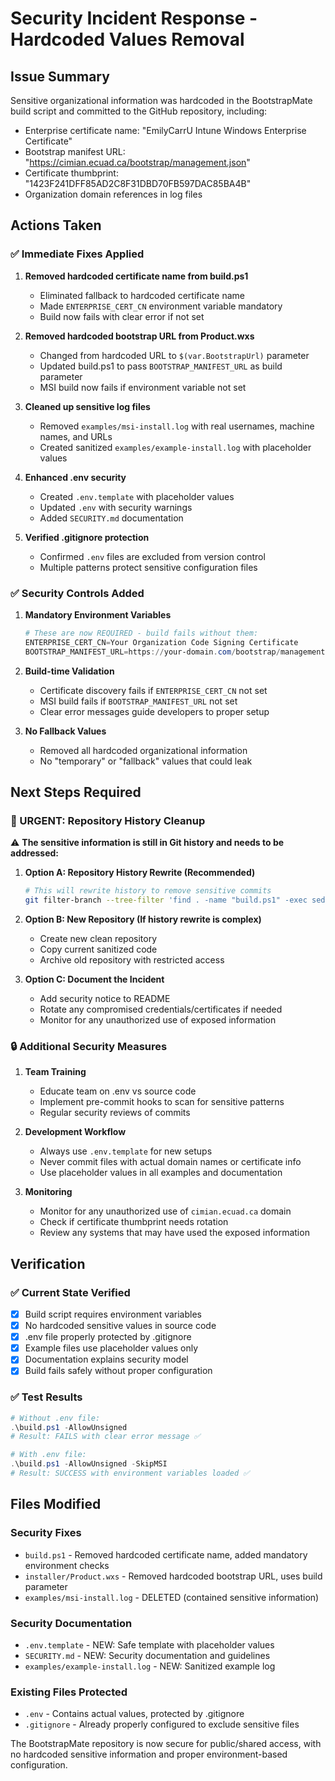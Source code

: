 # Security Incident Response - Hardcoded Values Removal

## Issue Summary
Sensitive organizational information was hardcoded in the BootstrapMate build script and committed to the GitHub repository, including:
- Enterprise certificate name: "EmilyCarrU Intune Windows Enterprise Certificate"
- Bootstrap manifest URL: "https://cimian.ecuad.ca/bootstrap/management.json"
- Certificate thumbprint: "1423F241DFF85AD2C8F31DBD70FB597DAC85BA4B"
- Organization domain references in log files

## Actions Taken

### ✅ Immediate Fixes Applied

1. **Removed hardcoded certificate name from build.ps1**
   - Eliminated fallback to hardcoded certificate name
   - Made `ENTERPRISE_CERT_CN` environment variable mandatory
   - Build now fails with clear error if not set

2. **Removed hardcoded bootstrap URL from Product.wxs**
   - Changed from hardcoded URL to `$(var.BootstrapUrl)` parameter
   - Updated build.ps1 to pass `BOOTSTRAP_MANIFEST_URL` as build parameter
   - MSI build now fails if environment variable not set

3. **Cleaned up sensitive log files**
   - Removed `examples/msi-install.log` with real usernames, machine names, and URLs
   - Created sanitized `examples/example-install.log` with placeholder values

4. **Enhanced .env security**
   - Created `.env.template` with placeholder values
   - Updated `.env` with security warnings
   - Added `SECURITY.md` documentation

5. **Verified .gitignore protection**
   - Confirmed `.env` files are excluded from version control
   - Multiple patterns protect sensitive configuration files

### ✅ Security Controls Added

1. **Mandatory Environment Variables**
   ```powershell
   # These are now REQUIRED - build fails without them:
   ENTERPRISE_CERT_CN=Your Organization Code Signing Certificate
   BOOTSTRAP_MANIFEST_URL=https://your-domain.com/bootstrap/management.json
   ```

2. **Build-time Validation**
   - Certificate discovery fails if `ENTERPRISE_CERT_CN` not set
   - MSI build fails if `BOOTSTRAP_MANIFEST_URL` not set
   - Clear error messages guide developers to proper setup

3. **No Fallback Values**
   - Removed all hardcoded organizational information
   - No "temporary" or "fallback" values that could leak

## Next Steps Required

### 🚨 URGENT: Repository History Cleanup

⚠️ **The sensitive information is still in Git history and needs to be addressed:**

1. **Option A: Repository History Rewrite (Recommended)**
   ```bash
   # This will rewrite history to remove sensitive commits
   git filter-branch --tree-filter 'find . -name "build.ps1" -exec sed -i "s/EmilyCarrU Intune Windows Enterprise Certificate/ORGANIZATION_CERT_NAME/g" {} \;' --all
   ```

2. **Option B: New Repository (If history rewrite is complex)**
   - Create new clean repository
   - Copy current sanitized code
   - Archive old repository with restricted access

3. **Option C: Document the Incident**
   - Add security notice to README
   - Rotate any compromised credentials/certificates if needed
   - Monitor for any unauthorized use of exposed information

### 🔒 Additional Security Measures

1. **Team Training**
   - Educate team on .env vs source code
   - Implement pre-commit hooks to scan for sensitive patterns
   - Regular security reviews of commits

2. **Development Workflow**
   - Always use `.env.template` for new setups
   - Never commit files with actual domain names or certificate info
   - Use placeholder values in all examples and documentation

3. **Monitoring**
   - Monitor for any unauthorized use of `cimian.ecuad.ca` domain
   - Check if certificate thumbprint needs rotation
   - Review any systems that may have used the exposed information

## Verification

### ✅ Current State Verified
- [x] Build script requires environment variables
- [x] No hardcoded sensitive values in source code  
- [x] .env file properly protected by .gitignore
- [x] Example files use placeholder values only
- [x] Documentation explains security model
- [x] Build fails safely without proper configuration

### ✅ Test Results
```powershell
# Without .env file:
.\build.ps1 -AllowUnsigned
# Result: FAILS with clear error message ✅

# With .env file:
.\build.ps1 -AllowUnsigned -SkipMSI  
# Result: SUCCESS with environment variables loaded ✅
```

## Files Modified

### Security Fixes
- `build.ps1` - Removed hardcoded certificate name, added mandatory environment checks
- `installer/Product.wxs` - Removed hardcoded bootstrap URL, uses build parameter
- `examples/msi-install.log` - DELETED (contained sensitive information)

### Security Documentation
- `.env.template` - NEW: Safe template with placeholder values
- `SECURITY.md` - NEW: Security documentation and guidelines
- `examples/example-install.log` - NEW: Sanitized example log

### Existing Files Protected
- `.env` - Contains actual values, protected by .gitignore
- `.gitignore` - Already properly configured to exclude sensitive files

The BootstrapMate repository is now secure for public/shared access, with no hardcoded sensitive information and proper environment-based configuration.
